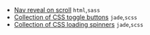 * [Nav reveal on scroll](http://codepen.io/abergin/pen/xGXpQY) `html`,`sass`
* [Collection of CSS toggle buttons](http://codepen.io/vineethtr/pen/QbqMXE) `jade`,`scss`
* [Collection of CSS loading spinners](http://codepen.io/bernethe/pen/dorozd) `jade`,`scss`
